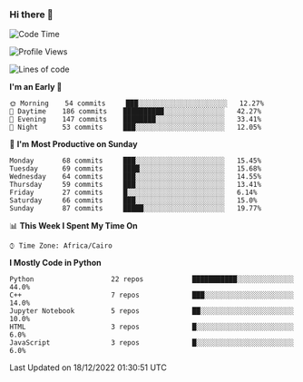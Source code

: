 ### Hi there 👋

<!--
**AMR-KELEG/AMR-KELEG** is a ✨ _special_ ✨ repository because its `README.md` (this file) appears on your GitHub profile.

Here are some ideas to get you started:

- 🔭 I’m currently working on ...
- 🌱 I’m currently learning ...
- 👯 I’m looking to collaborate on ...
- 🤔 I’m looking for help with ...
- 💬 Ask me about ...
- 📫 How to reach me: ...
- 😄 Pronouns: ...
- ⚡ Fun fact: ...
-->

<!--START_SECTION:waka-->
![Code Time](http://img.shields.io/badge/Code%20Time-0%20secs-blue)

![Profile Views](http://img.shields.io/badge/Profile%20Views-2-blue)

![Lines of code](https://img.shields.io/badge/From%20Hello%20World%20I%27ve%20Written-2%20Million%20lines%20of%20code-blue)

**I'm an Early 🐤** 

```text
🌞 Morning    54 commits     ███░░░░░░░░░░░░░░░░░░░░░░   12.27% 
🌆 Daytime    186 commits    ██████████░░░░░░░░░░░░░░░   42.27% 
🌃 Evening    147 commits    ████████░░░░░░░░░░░░░░░░░   33.41% 
🌙 Night      53 commits     ███░░░░░░░░░░░░░░░░░░░░░░   12.05%

```
📅 **I'm Most Productive on Sunday** 

```text
Monday       68 commits     ███░░░░░░░░░░░░░░░░░░░░░░   15.45% 
Tuesday      69 commits     ████░░░░░░░░░░░░░░░░░░░░░   15.68% 
Wednesday    64 commits     ███░░░░░░░░░░░░░░░░░░░░░░   14.55% 
Thursday     59 commits     ███░░░░░░░░░░░░░░░░░░░░░░   13.41% 
Friday       27 commits     █░░░░░░░░░░░░░░░░░░░░░░░░   6.14% 
Saturday     66 commits     ███░░░░░░░░░░░░░░░░░░░░░░   15.0% 
Sunday       87 commits     █████░░░░░░░░░░░░░░░░░░░░   19.77%

```


📊 **This Week I Spent My Time On** 

```text
⌚︎ Time Zone: Africa/Cairo

```

**I Mostly Code in Python** 

```text
Python                   22 repos            ███████████░░░░░░░░░░░░░░   44.0% 
C++                      7 repos             ███░░░░░░░░░░░░░░░░░░░░░░   14.0% 
Jupyter Notebook         5 repos             ██░░░░░░░░░░░░░░░░░░░░░░░   10.0% 
HTML                     3 repos             █░░░░░░░░░░░░░░░░░░░░░░░░   6.0% 
JavaScript               3 repos             █░░░░░░░░░░░░░░░░░░░░░░░░   6.0%

```



 Last Updated on 18/12/2022 01:30:51 UTC
<!--END_SECTION:waka-->
